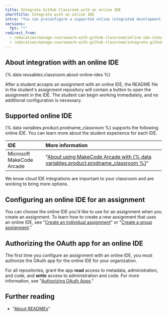 ```yaml
---
title: Integrate GitHub Classroom with an online IDE
shortTitle: Integrate with an online IDE
intro: "You can preconfigure a supported online integrated development environment (IDE) for assignments you create in {% data variables.product.prodname_classroom %}."
versions:
  fpt: "*"
redirect_from:
  - /education/manage-coursework-with-github-classroom/online-ide-integrations
  - /education/manage-coursework-with-github-classroom/integrate-github-classroom-with-an-online-ide
---
```


## About integration with an online IDE

{% data reusables.classroom.about-online-ides %}

After a student accepts an assignment with an online IDE, the README file in the student's assignment repository will contain a button to open the assignment in the IDE. The student can begin working immediately, and no additional configuration is necessary.

## Supported online IDE

{% data variables.product.prodname_classroom %} supports the following online IDE. You can learn more about the student experience for each IDE.

| IDE                       | More information                                                                                                                                                                           |
| :------------------------ | :----------------------------------------------------------------------------------------------------------------------------------------------------------------------------------------- |
| Microsoft MakeCode Arcade | "[About using MakeCode Arcade with {% data variables.product.prodname_classroom %}](/education/manage-coursework-with-github-classroom/about-using-makecode-arcade-with-github-classroom)" |

We know cloud IDE integrations are important to your classroom and are working to bring more options.

## Configuring an online IDE for an assignment

You can choose the online IDE you'd like to use for an assignment when you create an assignment. To learn how to create a new assignment that uses an online IDE, see "[Create an individual assignment](/education/manage-coursework-with-github-classroom/create-an-individual-assignment)" or "[Create a group assignment](/education/manage-coursework-with-github-classroom/create-a-group-assignment)."

## Authorizing the OAuth app for an online IDE

The first time you configure an assignment with an online IDE, you must authorize the OAuth app for the online IDE for your organization.

For all repositories, grant the app **read** access to metadata, administration, and code, and **write** access to administration and code. For more information, see "[Authorizing OAuth Apps](/github/authenticating-to-github/authorizing-oauth-apps)."

## Further reading

- "[About READMEs](/github/creating-cloning-and-archiving-repositories/about-readmes)"
